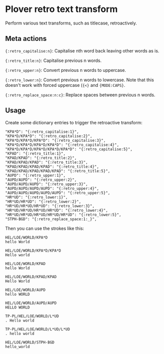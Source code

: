 # Plover retro text transform

Perform various text transforms, such as titlecase, retroactively.

## Meta actions

`{:retro_capitalise:n}`: Capitalise nth word back leaving other words as is.

`{:retro_title:n}`: Capitalise previous n words.

`{:retro_upper:n}`: Convert previous n words to uppercase.

`{:retro_lower:n}`: Convert previous n words to lowercase. Note that this doesn't work with forced uppercase (`{<}` and `{MODE:CAPS}`.

`{:retro_replace_space:n:c}`: Replace spaces between previous n words.

## Usage

Create some dictionary entries to trigger the retroactive transform:

```
"KPA*D": "{:retro_capitalise:1}",
"KPA*D/KPA*D": "{:retro_capitalise:2}",
"KPA*D/KPA*D/KPA*D": "{:retro_capitalise:3}",
"KPA*D/KPA*D/KPA*D/KPA*D": "{:retro_capitalise:4}",
"KPA*D/KPA*D/KPA*D/KPA*D/KPA*D": "{:retro_capitalise:5}",
"KPAD": "{:retro_title:1}",
"KPAD/KPAD": "{:retro_title:2}",
"KPAD/KPAD/KPAD": "{:retro_title:3}",
"KPAD/KPAD/KPAD/KPAD": "{:retro_title:4}",
"KPAD/KPAD/KPAD/KPAD/KPAD": "{:retro_title:5}",
"AUPD": "{:retro_upper:1}",
"AUPD/AUPD": "{:retro_upper:2}",
"AUPD/AUPD/AUPD": "{:retro_upper:3}",
"AUPD/AUPD/AUPD/AUPD": "{:retro_upper:4}",
"AUPD/AUPD/AUPD/AUPD/AUPD": "{:retro_upper:5}",
"HR*UD": "{:retro_lower:1}",
"HR*UD/HR*UD": "{:retro_lower:2}",
"HR*UD/HR*UD/HR*UD": "{:retro_lower:3}",
"HR*UD/HR*UD/HR*UD/HR*UD": "{:retro_lower:4}",
"HR*UD/HR*UD/HR*UD/HR*UD/HR*UD": "{:retro_lower:5}",
"STPH-BGD": "{:retro_replace_space:1:_}",
```

Then you can use the strokes like this:

```
HEL/LOE/WORLD/KPA*D
hello World

HEL/LOE/WORLD/KPA*D/KPA*D
Hello world

HEL/LOE/WORLD/KPAD
hello World

HEL/LOE/WORLD/KPAD/KPAD
Hello World

HEL/LOE/WORLD/AUPD
hello WORLD

HEL/LOE/WORLD/AUPD/AUPD
HELLO WORLD

TP-PL/HEL/LOE/WORLD/L*UD
. Hello world

TP-PL/HEL/LOE/WORLD/L*UD/L*UD
. hello world

HEL/LOE/WORLD/STPH-BGD
hello_world
```
